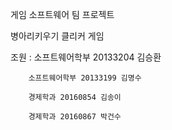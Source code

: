 ﻿게임 소프트웨어 팀 프로젝트

병아리키우기 클리커 게임

조원 :
        소프트웨어학부 20133204 김승환

        소프트웨어학부 20133199 김명수

        경제학과 20160854 김송이

        경제학과 20160867 박건수

